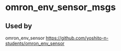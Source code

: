 # omron_env_sensor_msgs

## Used by
omron_env_sensor https://github.com/yoshito-n-students/omron_env_sensor
